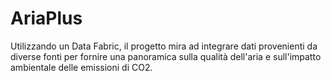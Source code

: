 # AriaPlus
Utilizzando un Data Fabric, il progetto mira ad integrare dati provenienti da diverse fonti per fornire una panoramica sulla qualità dell'aria e sull'impatto ambientale delle emissioni di CO2.
